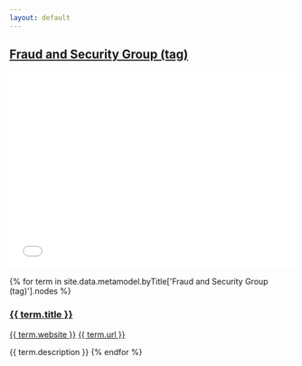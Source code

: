```yaml
---
layout: default
---
```

<style>
.initial-content {
  padding-left:5%;
  padding-right:25px;
}
iframe {
  background: url('/loader.jpg') no-repeat center top;
  background-size: 150px 150px;
  min-height: 350px;
}
</style>

## <a href='/_pages/embed?t=Fraud and Security Group (tag)'>Fraud and Security Group (tag)</a>

<iframe style='border:0px;background=white;' width='100%' src='{{site.data.urls.unitiddler}}/#Fraud and Security Group (tag)'></iframe>

{% for term in site.data.metamodel.byTitle['Fraud and Security Group (tag)'].nodes %}
### <a href='/_pages/embed?t={{ term.title | url_encode }}'>{{ term.title }}</a>

<a href='{{ term.website | url_encode }}'>{{ term.website }}</a>
<a href='{{ term.url | url_encode }}'>{{ term.url }}</a>

{{ term.description }}
{% endfor %}

